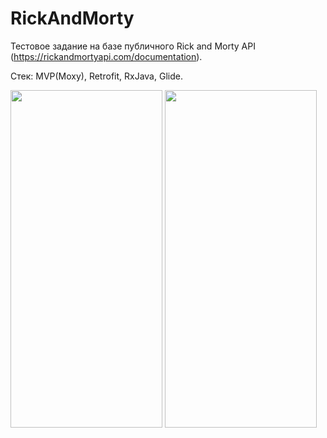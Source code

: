 # RickAndMorty
Тестовое задание на базе публичного Rick and Morty API (https://rickandmortyapi.com/documentation).

Стек: MVP(Moxy), Retrofit, RxJava, Glide. 

<img src="https://sun9-50.userapi.com/impg/QgKYIT9tgVHgzeccVeoblXqukVGnZezAC32f9A/olVTqywfkdg.jpg?size=720x1600&quality=96&sign=6fd38679ca83833245cdbd683054d795&type=album" width="243" height="540"/> <img src="https://sun9-14.userapi.com/impg/0hxoI1Kt4xV4w8xx_ttyXiKtwDx3UBL6dO6Zaw/spPzpQJBU_I.jpg?size=720x1600&quality=96&sign=0afe0100b910ed30cd8c2c87bf1f1e89&type=album" width="243" height="540"/>
